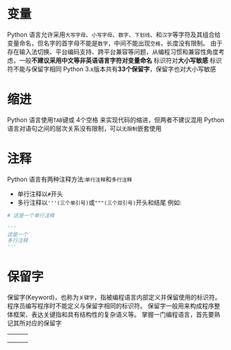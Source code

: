 # 变量
Python 语言允许采用`大写字母`、`小写字母`、`数字`、`下划线`、和`汉字`等字符及其组合给变量命名，但名字的首字母不能是`数字`，中间不能出现`空格`，长度没有限制。
由于存在输入法切换、平台编码支持、跨平台兼容等问题，从编程习惯和兼容性角度考虑，一般**不建议采用中文等非英语语言字符对变量命名**
标识符对**大小写敏感**
标识符不能与保留字相同
Python 3.x版本共有**33个保留字**，保留字也对大小写敏感

# 缩进
Python 语言使用`TAB`键或 4个空格 来实现代码的缩进，但两者不建议混用
Python 语言对语句之间的层次关系没有限制，可以`无限制`嵌套使用

# 注释
Python 语言有两种注释方法:`单行注释`和`多行注释`
+ 单行注释以`#`开头
+ 多行注释以`'''(三个单引号)`或`"""(三个双引号)`开头和结尾
例如:
```python
# 这是一个单行注释

'''
这是一个
多行注释
'''
```

# 保留字
保留字(Keyword)，也称为`关键字`，指被编程语言内部定义并保留使用的标识符。程序员编写程序时不能定义与保留字相同的标识符。
保留字一般用来构成程序整体框架、表达关键指和具有结构性的复杂语义等。
掌握一门编程语言，首先要熟记其所对应的保留字

|      |      |      |
| :--: | :--: | :--: |
|      |      |      |
|      |      |      |
|      |      |      |
